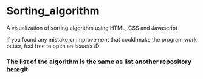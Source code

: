 # Sorting_algorithm
A visualization of sorting algorithm using HTML, CSS and Javascript


If you found any mistake or improvement that could make the program work better, feel free to open an issue/s :D


### The list of the algorithm is the same as list another repository [here](https://github.com/Leonlit/Sorting_algorithm)git 